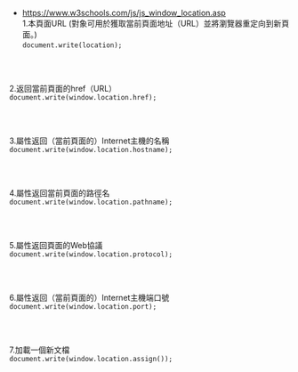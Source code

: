 * https://www.w3schools.com/js/js_window_location.asp <br>
1.本頁面URL (對象可用於獲取當前頁面地址（URL）並將瀏覽器重定向到新頁面。) <br>
`document.write(location); ` <br>
<pre>
<script>document.write(location);</script>
</pre>

2.返回當前頁面的href（URL）<br>
`document.write(window.location.href); ` <br>
<pre>
<script>document.write(window.location.href);</script>
</pre>

3.屬性返回（當前頁面的）Internet主機的名稱<br>
`document.write(window.location.hostname); ` <br>
<pre>
<script>document.write(window.location.hostname);</script>
</pre>

4.屬性返回當前頁面的路徑名<br>
`document.write(window.location.pathname); ` <br>
<pre>
<script>document.write(window.location.pathname);</script>
</pre>

5.屬性返回頁面的Web協議<br>
`document.write(window.location.protocol); ` <br>
<pre>
<script>document.write(window.location.protocol);</script>
</pre>

6.屬性返回（當前頁面的）Internet主機端口號<br>
`document.write(window.location.port); ` <br>
<pre>
<script>document.write(window.location.port);</script>
</pre>

7.加載一個新文檔<br>
`document.write(window.location.assign()); ` <br>
<pre>
<script>document.write(window.location.assign(網址));</script>
</pre>